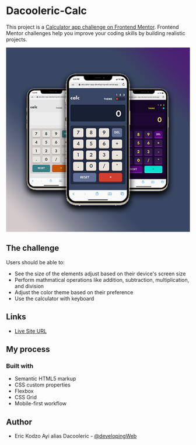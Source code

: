 # Dacooleric-Calc

This project is a [Calculator app challenge on Frontend Mentor](https://www.frontendmentor.io/challenges/calculator-app-9lteq5N29). Frontend Mentor challenges help you improve your coding skills by building realistic projects.

![](./images/calc.png)

## The challenge

Users should be able to:

- See the size of the elements adjust based on their device's screen size
- Perform mathmatical operations like addition, subtraction, multiplication, and division
- Adjust the color theme based on their preference
- Use the calculator with keyboard

## Links

- [Live Site URL](https://dacooleric-calc.netlify.app/)

## My process

### Built with

- Semantic HTML5 markup
- CSS custom properties
- Flexbox
- CSS Grid
- Mobile-first workflow

## Author

- Eric Kodzo Ayi alias Dacooleric - [@developingWeb](https://dacooleric.netlify.app/)

